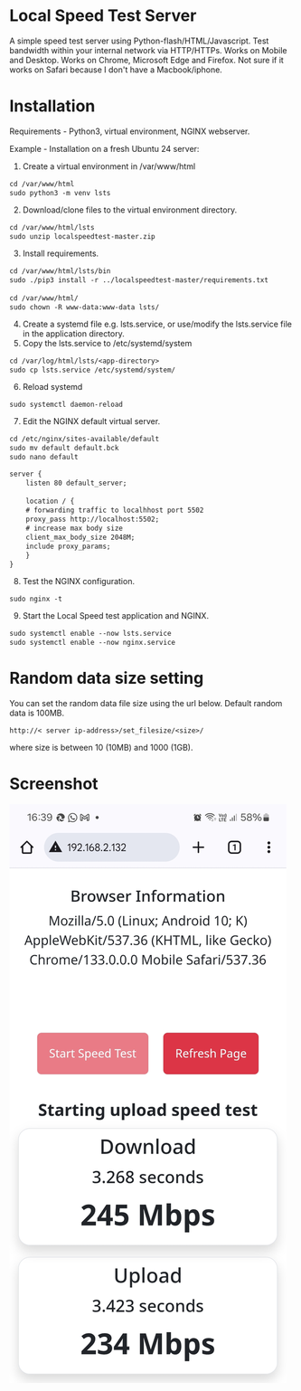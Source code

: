 # Local Speed Test Server
A simple speed test server using Python-flash/HTML/Javascript. 
Test bandwidth within your internal network via HTTP/HTTPs. Works on Mobile and Desktop. 
Works on Chrome, Microsoft Edge and Firefox. Not sure if it works on Safari because I don't have a Macbook/iphone.


# Installation
Requirements - Python3, virtual environment, NGINX webserver.

Example - Installation on a fresh Ubuntu 24 server:

1. Create a virtual environment in /var/www/html
```
cd /var/www/html
sudo python3 -m venv lsts
```
2. Download/clone files to the virtual environment directory.
```
cd /var/www/html/lsts
sudo unzip localspeedtest-master.zip
```
3. Install requirements.
```
cd /var/www/html/lsts/bin
sudo ./pip3 install -r ../localspeedtest-master/requirements.txt

cd /var/www/html/
sudo chown -R www-data:www-data lsts/
```
4. Create a systemd file e.g. lsts.service, or use/modify the lsts.service file in the application directory.
5. Copy the lsts.service to /etc/systemd/system
```
cd /var/log/html/lsts/<app-directory>
sudo cp lsts.service /etc/systemd/system/
```
6. Reload systemd
```
sudo systemctl daemon-reload
```
7. Edit the NGINX default virtual server.
```
cd /etc/nginx/sites-available/default
sudo mv default default.bck
sudo nano default
```
```
server {
    listen 80 default_server;

    location / {
    # forwarding traffic to localhhost port 5502 
    proxy_pass http://localhost:5502;
    # increase max body size
    client_max_body_size 2048M;
    include proxy_params;
    }
}
```
8. Test the NGINX configuration.
```
sudo nginx -t
```
9. Start the Local Speed test application and NGINX.
```
sudo systemctl enable --now lsts.service
sudo systemctl enable --now nginx.service
```

# Random data size setting
You can set the random data file size using the url below. Default random data is 100MB.

```
http://< server ip-address>/set_filesize/<size>/
```

where size is between 10 (10MB) and 1000 (1GB).

# Screenshot
![Local Speed Test](static/lsts_sample.jpg)